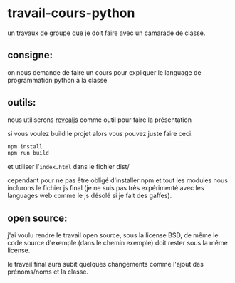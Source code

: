 # travail-cours-python

un travaux de groupe que je doit faire avec un camarade de classe.

## consigne:

on nous demande de faire un cours pour expliquer le language de programmation python à la classe

## outils: 

nous utiliserons [revealjs](https://revealjs.com/) comme outil pour faire la présentation

si vous voulez build le projet alors vous pouvez juste faire ceci:

```bash
npm install
npm run build
```

et utiliser l'`index.html` dans le fichier dist/

cependant pour ne pas être obligé d'installer npm et tout les modules nous inclurons le fichier js final (je ne suis pas très expérimenté avec les languages web comme le js désolé si je fait des gaffes).

## open source:

j'ai voulu rendre le travail open source, sous la license BSD, de même le code source d'exemple (dans le chemin exemple) doit rester sous la même license.

le travail final aura subit quelques changements comme l'ajout des prénoms/noms et la classe. 
